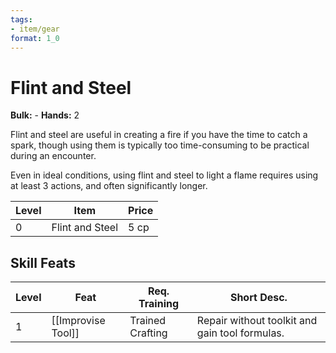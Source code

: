 ```yaml
---
tags:
- item/gear
format: 1_0
---
```

# Flint and Steel

**Bulk:** -
**Hands:** 2

Flint and steel are useful in creating a fire if you have the time to catch a spark, though using them is typically too time-consuming to be practical during an encounter. 

Even in ideal conditions, using flint and steel to light a flame requires using at least 3 actions, and often significantly longer.

| **Level** | **Item**        | **Price** |
| --------- | --------------- | --------- |
| 0         | Flint and Steel | 5 cp      |

## Skill Feats

| Level | Feat               | Req. Training    | Short Desc.                                    |
| ----- | ------------------ | ---------------- | ---------------------------------------------- |
| 1     | [[Improvise Tool]] | Trained Crafting | Repair without toolkit and gain tool formulas. |
